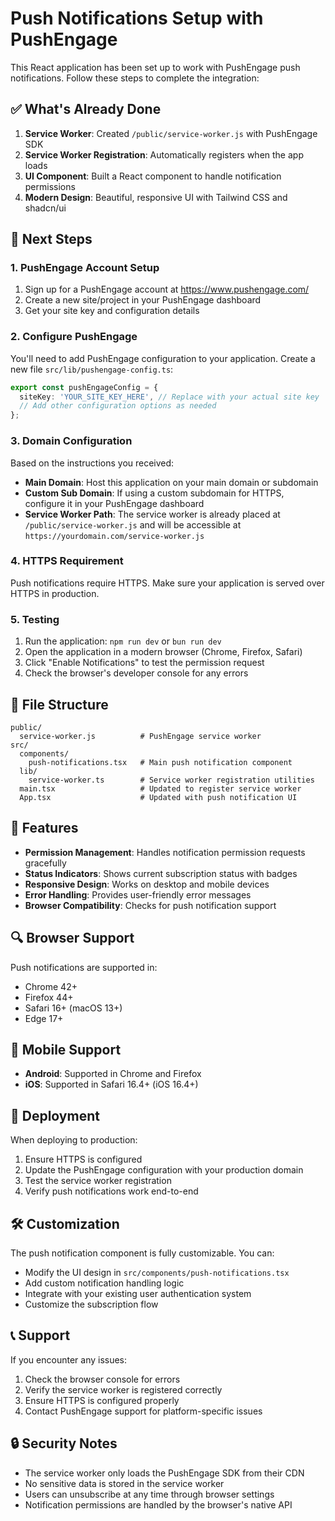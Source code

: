 # Push Notifications Setup with PushEngage

This React application has been set up to work with PushEngage push notifications. Follow these steps to complete the integration:

## ✅ What's Already Done

1. **Service Worker**: Created `/public/service-worker.js` with PushEngage SDK
2. **Service Worker Registration**: Automatically registers when the app loads
3. **UI Component**: Built a React component to handle notification permissions
4. **Modern Design**: Beautiful, responsive UI with Tailwind CSS and shadcn/ui

## 🔧 Next Steps

### 1. PushEngage Account Setup

1. Sign up for a PushEngage account at https://www.pushengage.com/
2. Create a new site/project in your PushEngage dashboard
3. Get your site key and configuration details

### 2. Configure PushEngage

You'll need to add PushEngage configuration to your application. Create a new file `src/lib/pushengage-config.ts`:

```typescript
export const pushEngageConfig = {
  siteKey: 'YOUR_SITE_KEY_HERE', // Replace with your actual site key
  // Add other configuration options as needed
};
```

### 3. Domain Configuration

Based on the instructions you received:

- **Main Domain**: Host this application on your main domain or subdomain
- **Custom Sub Domain**: If using a custom subdomain for HTTPS, configure it in your PushEngage dashboard
- **Service Worker Path**: The service worker is already placed at `/public/service-worker.js` and will be accessible at `https://yourdomain.com/service-worker.js`

### 4. HTTPS Requirement

Push notifications require HTTPS. Make sure your application is served over HTTPS in production.

### 5. Testing

1. Run the application: `npm run dev` or `bun run dev`
2. Open the application in a modern browser (Chrome, Firefox, Safari)
3. Click "Enable Notifications" to test the permission request
4. Check the browser's developer console for any errors

## 📁 File Structure

```
public/
  service-worker.js          # PushEngage service worker
src/
  components/
    push-notifications.tsx   # Main push notification component
  lib/
    service-worker.ts        # Service worker registration utilities
  main.tsx                   # Updated to register service worker
  App.tsx                    # Updated with push notification UI
```

## 🎨 Features

- **Permission Management**: Handles notification permission requests gracefully
- **Status Indicators**: Shows current subscription status with badges
- **Responsive Design**: Works on desktop and mobile devices
- **Error Handling**: Provides user-friendly error messages
- **Browser Compatibility**: Checks for push notification support

## 🔍 Browser Support

Push notifications are supported in:
- Chrome 42+
- Firefox 44+
- Safari 16+ (macOS 13+)
- Edge 17+

## 📱 Mobile Support

- **Android**: Supported in Chrome and Firefox
- **iOS**: Supported in Safari 16.4+ (iOS 16.4+)

## 🚀 Deployment

When deploying to production:

1. Ensure HTTPS is configured
2. Update the PushEngage configuration with your production domain
3. Test the service worker registration
4. Verify push notifications work end-to-end

## 🛠️ Customization

The push notification component is fully customizable. You can:

- Modify the UI design in `src/components/push-notifications.tsx`
- Add custom notification handling logic
- Integrate with your existing user authentication system
- Customize the subscription flow

## 📞 Support

If you encounter any issues:

1. Check the browser console for errors
2. Verify the service worker is registered correctly
3. Ensure HTTPS is configured properly
4. Contact PushEngage support for platform-specific issues

## 🔒 Security Notes

- The service worker only loads the PushEngage SDK from their CDN
- No sensitive data is stored in the service worker
- Users can unsubscribe at any time through browser settings
- Notification permissions are handled by the browser's native API
